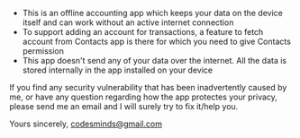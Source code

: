 - This is an offline accounting app which keeps your data on the device itself and can work without an active internet connection
- To support adding an account for transactions, a feature to fetch account from Contacts app is there for which you need to give Contacts permission
- This app doesn't send any of your data over the internet. All the data is stored internally in the app installed on your device

If you find any security vulnerability that has been inadvertently caused by me, or have any question regarding how the app protectes your privacy, please send me an email and I will surely try to fix it/help you.

Yours sincerely, codesminds@gmail.com
